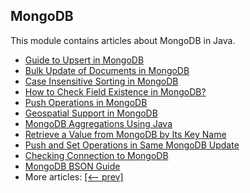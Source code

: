 ## MongoDB

This module contains articles about MongoDB in Java. 

- [Guide to Upsert in MongoDB](https://www.baeldung.com/mongodb-upsert)
- [Bulk Update of Documents in MongoDB](https://www.baeldung.com/mongodb-bulk-update-documents)
- [Case Insensitive Sorting in MongoDB](https://www.baeldung.com/java-mongodb-case-insensitive-sorting)
- [How to Check Field Existence in MongoDB?](https://www.baeldung.com/mongodb-check-field-exists)
- [Push Operations in MongoDB](https://www.baeldung.com/mongodb-push-operations)
- [Geospatial Support in MongoDB](https://www.baeldung.com/mongodb-geospatial-support)
- [MongoDB Aggregations Using Java](https://www.baeldung.com/java-mongodb-aggregations)
- [Retrieve a Value from MongoDB by Its Key Name](https://www.baeldung.com/mongodb-get-value-by-key-name)
- [Push and Set Operations in Same MongoDB Update](https://www.baeldung.com/java-mongodb-push-set)
- [Checking Connection to MongoDB](https://www.baeldung.com/mongodb-check-connection)
- [MongoDB BSON Guide](https://www.baeldung.com/mongodb-bson)
- More articles: [[<-- prev]](../java-mongodb)
